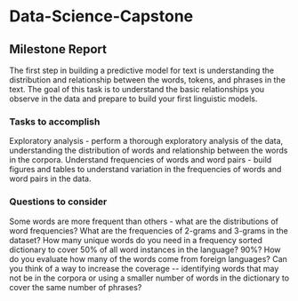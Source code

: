 # Data-Science-Capstone
## Milestone Report

The first step in building a predictive model for text is understanding the distribution and relationship between the words, tokens, and phrases in the text. The goal of this task is to understand the basic relationships you observe in the data and prepare to build your first linguistic models.

### Tasks to accomplish

Exploratory analysis - perform a thorough exploratory analysis of the data, understanding the distribution of words and relationship between the words in the corpora.
Understand frequencies of words and word pairs - build figures and tables to understand variation in the frequencies of words and word pairs in the data.

### Questions to consider

Some words are more frequent than others - what are the distributions of word frequencies?
What are the frequencies of 2-grams and 3-grams in the dataset?
How many unique words do you need in a frequency sorted dictionary to cover 50% of all word instances in the language? 90%?
How do you evaluate how many of the words come from foreign languages?
Can you think of a way to increase the coverage -- identifying words that may not be in the corpora or using a smaller number of words in the dictionary to cover the same number of phrases?
